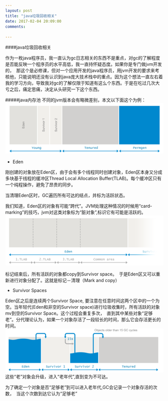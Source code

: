 ```yaml
---
layout: post
title: "java垃圾回收相关"
date: 2017-02-04 20:09:00
comments:

---
```


####java垃圾回收相关

作为一枚java程序员，我一直认为gc日志相关的东西不是重点，对gc的了解程度是否能反映一个程序员的水平高低，我一直持怀疑态度。如果你是专门做jvm开发的，　那这个是必修课，但对一个应用开发的java程序员，用jvm开发的要求来考核他，只能说明还没有认识到java庞大技术栈中的重点。因为这个想法一直左右着我的学习方向，导致我对gc的了解仅限于知道有这么个东西。于是在吃过几次大亏之后，痛定思痛，决定从头研究一下这个东西。

#####java内存池
不同的jvm版本会有略微差别，本文以下面这个为例：
![java内存池](https://raw.githubusercontent.com/libingkui0102/postimg/master/2017-02-06/memory_pool.png)

- Eden

刚创建的对象放在Eden区，由于会有多个线程同时创建对象，Eden区本身又分成多块基于线程的缓冲区Thread Local Allocation Buffer(TLAB)。每个缓冲区只有一个纯程操作，避免了昂贵的同步。

当清理Eden区时，GC遍历所有可达的结点，并标为活跃状态。

我们知道，Eden区的对象有可能“跨代”。JVM处理这种情况的时候用“card-marking”的技巧，jvm对这类对象标为“脏对象”,标识它有可能是活跃的。
![TLAB](https://raw.githubusercontent.com/libingkui0102/postimg/master/2017-02-06/TLAB.png)

标记结束后，所有活跃的对象都copy到Survivor space。　于是Eden区又可以重新进行对象分配了。这就是标记－清理（Mark and copy）

- Survivor Spaces

Eden区之后是连续两个Survivor Space, 要注意在任意时间这两个区中的一个为空。当年轻代(Eden和非空的Survivor space)进行垃圾收集时，所有活跃的对象mv到空的Survivor Space。这个过程会重复多次，　直到其中某些对象“足够老”。分代理论认为，如果一个对象存活了一段较长的时间，那么它会存活更长的时间。
![young gc](https://raw.githubusercontent.com/libingkui0102/postimg/master/2017-02-06/younggc.png)  
这些“老”对象会升级，进入“老年代”,直到变为不可达。

为了确定一个对象是否“足够老”到可以进入老年代,GC会记录一个对象存活的次数，　当这个次数到达它认为“足够老”